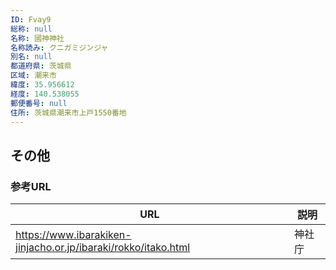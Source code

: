 ```yaml
---
ID: Fvay9
総称: null
名称: 國神神社
名称読み: クニガミジンジャ
別名: null
都道府県: 茨城県
区域: 潮来市
緯度: 35.956612
経度: 140.538055
郵便番号: null
住所: 茨城県潮来市上戸1550番地
---
```


## その他

### 参考URL

| URL                                                            | 説明   |
| -------------------------------------------------------------- | ------ |
| https://www.ibarakiken-jinjacho.or.jp/ibaraki/rokko/itako.html | 神社庁 |
